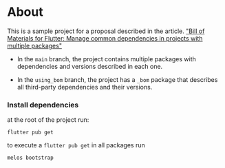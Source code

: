 # About

This is a sample project for a proposal described in the article. ["Bill of Materials for Flutter: Manage common dependencies in projects with multiple packages"](https://medium.com/@frank.fuenmayor/bill-of-materials-for-flutter-manage-common-dependencies-in-projects-with-multiple-packages-0a2225a2bfa4)


- In the `main` branch, the project contains multiple packages with dependencies and versions described in each one.

- In the `using_bom` branch, the project has a `_bom` package that describes all third-party dependencies and their versions.


### Install dependencies

at the root of the project run:

```shell
flutter pub get
```

to execute a `flutter pub get` in all packages run

```shell
melos bootstrap
```
